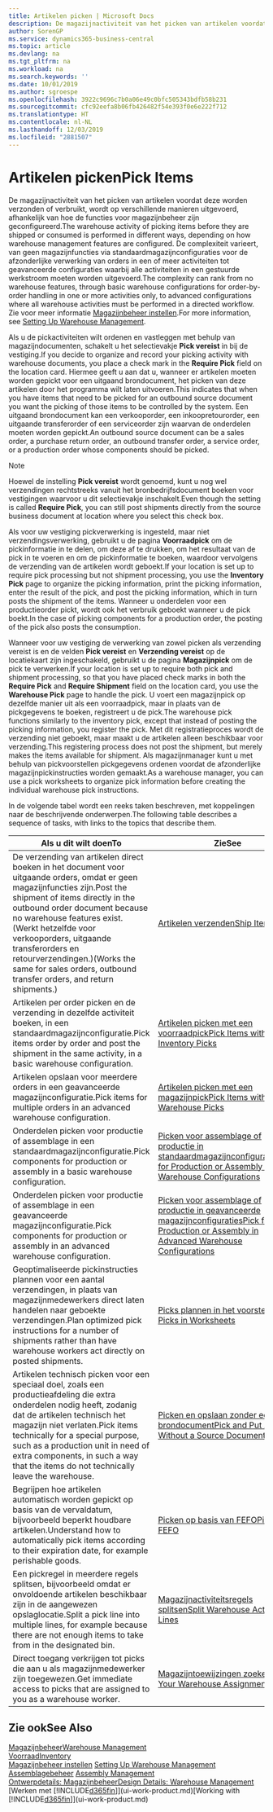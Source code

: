 ```yaml
---
title: Artikelen picken | Microsoft Docs
description: De magazijnactiviteit van het picken van artikelen voordat deze worden verzonden of verbruikt, wordt op verschillende manieren uitgevoerd, afhankelijk van hoe de functies voor magazijnbeheer zijn geconfigureerd. De complexiteit van de [instelling](../configure-warehouse-processes.md) varieert, van geen magazijnfuncties via standaardmagazijnconfiguraties voor de afzonderlijke verwerking van orders in een of meer activiteiten tot geavanceerde configuraties waarbij alle activiteiten in een gestuurde werkstroom moeten worden uitgevoerd.
author: SorenGP
ms.service: dynamics365-business-central
ms.topic: article
ms.devlang: na
ms.tgt_pltfrm: na
ms.workload: na
ms.search.keywords: ''
ms.date: 10/01/2019
ms.author: sgroespe
ms.openlocfilehash: 3922c9696c7b0a06e49c0bfc505343bdfb58b231
ms.sourcegitcommit: cfc92eefa8b06fb426482f54e393f0e6e222f712
ms.translationtype: HT
ms.contentlocale: nl-NL
ms.lasthandoff: 12/03/2019
ms.locfileid: "2881507"
---
```

# <a name="pick-items"></a><span data-ttu-id="e4738-104">Artikelen picken</span><span class="sxs-lookup"><span data-stu-id="e4738-104">Pick Items</span></span>
<span data-ttu-id="e4738-105">De magazijnactiviteit van het picken van artikelen voordat deze worden verzonden of verbruikt, wordt op verschillende manieren uitgevoerd, afhankelijk van hoe de functies voor magazijnbeheer zijn geconfigureerd.</span><span class="sxs-lookup"><span data-stu-id="e4738-105">The warehouse activity of picking items before they are shipped or consumed is performed in different ways, depending on how warehouse management features are configured.</span></span> <span data-ttu-id="e4738-106">De complexiteit varieert, van geen magazijnfuncties via standaardmagazijnconfiguraties voor de afzonderlijke verwerking van orders in een of meer activiteiten tot geavanceerde configuraties waarbij alle activiteiten in een gestuurde werkstroom moeten worden uitgevoerd.</span><span class="sxs-lookup"><span data-stu-id="e4738-106">The complexity can rank from no warehouse features, through basic warehouse configurations for order-by-order handling in one or more activities only, to advanced configurations where all warehouse activities must be performed in a directed workflow.</span></span> <span data-ttu-id="e4738-107">Zie voor meer informatie [Magazijnbeheer instellen](warehouse-setup-warehouse.md).</span><span class="sxs-lookup"><span data-stu-id="e4738-107">For more information, see [Setting Up Warehouse Management](warehouse-setup-warehouse.md).</span></span>

<span data-ttu-id="e4738-108">Als u de pickactiviteiten wilt ordenen en vastleggen met behulp van magazijndocumenten, schakelt u het selectievakje **Pick vereist** in bij de vestiging.</span><span class="sxs-lookup"><span data-stu-id="e4738-108">If you decide to organize and record your picking activity with warehouse documents, you place a check mark in the **Require Pick** field on the location card.</span></span> <span data-ttu-id="e4738-109">Hiermee geeft u aan dat u, wanneer er artikelen moeten worden gepickt voor een uitgaand brondocument, het picken van deze artikelen door het programma wilt laten uitvoeren.</span><span class="sxs-lookup"><span data-stu-id="e4738-109">This indicates that when you have items that need to be picked for an outbound source document you want the picking of those items to be controlled by the system.</span></span> <span data-ttu-id="e4738-110">Een uitgaand brondocument kan een verkooporder, een inkoopretourorder, een uitgaande transferorder of een serviceorder zijn waarvan de onderdelen moeten worden gepickt.</span><span class="sxs-lookup"><span data-stu-id="e4738-110">An outbound source document can be a sales order, a purchase return order, an outbound transfer order, a service order, or a production order whose components should be picked.</span></span>

> [!NOTE]
> <span data-ttu-id="e4738-111">Hoewel de instelling **Pick vereist** wordt genoemd, kunt u nog wel verzendingen rechtstreeks vanuit het bronbedrijfsdocument boeken voor vestigingen waarvoor u dit selectievakje inschakelt.</span><span class="sxs-lookup"><span data-stu-id="e4738-111">Even though the setting is called **Require Pick**, you can still post shipments directly from the source business document at location where you select this check box.</span></span>

<span data-ttu-id="e4738-112">Als voor uw vestiging pickverwerking is ingesteld, maar niet verzendingsverwerking, gebruikt u de pagina **Voorraadpick** om de pickinformatie in te delen, om deze af te drukken, om het resultaat van de pick in te voeren en om de pickinformatie te boeken, waardoor vervolgens de verzending van de artikelen wordt geboekt.</span><span class="sxs-lookup"><span data-stu-id="e4738-112">If your location is set up to require pick processing but not shipment processing, you use the **Inventory Pick** page to organize the picking information, print the picking information, enter the result of the pick, and post the picking information, which in turn posts the shipment of the items.</span></span> <span data-ttu-id="e4738-113">Wanneer u onderdelen voor een productieorder pickt, wordt ook het verbruik geboekt wanneer u de pick boekt.</span><span class="sxs-lookup"><span data-stu-id="e4738-113">In the case of picking components for a production order, the posting of the pick also posts the consumption.</span></span>

<span data-ttu-id="e4738-114">Wanneer voor uw vestiging de verwerking van zowel picken als verzending vereist is en de velden **Pick vereist** en **Verzending vereist** op de locatiekaart zijn ingeschakeld, gebruikt u de pagina **Magazijnpick** om de pick te verwerken.</span><span class="sxs-lookup"><span data-stu-id="e4738-114">If your location is set up to require both pick and shipment processing, so that you have placed check marks in both the **Require Pick** and **Require Shipment** field on the location card, you use the **Warehouse Pick** page to handle the pick.</span></span> <span data-ttu-id="e4738-115">U voert een magazijnpick op dezelfde manier uit als een voorraadpick, maar in plaats van de pickgegevens te boeken, registreert u de pick.</span><span class="sxs-lookup"><span data-stu-id="e4738-115">The warehouse pick functions similarly to the inventory pick, except that instead of posting the picking information, you register the pick.</span></span> <span data-ttu-id="e4738-116">Met dit registratieproces wordt de verzending niet geboekt, maar maakt u de artikelen alleen beschikbaar voor verzending.</span><span class="sxs-lookup"><span data-stu-id="e4738-116">This registering process does not post the shipment, but merely makes the items available for shipment.</span></span> <span data-ttu-id="e4738-117">Als magazijnmanager kunt u met behulp van pickvoorstellen pickgegevens ordenen voordat de afzonderlijke magazijnpickinstructies worden gemaakt.</span><span class="sxs-lookup"><span data-stu-id="e4738-117">As a warehouse manager, you can use a pick worksheets to organize pick information before creating the individual warehouse pick instructions.</span></span>

<span data-ttu-id="e4738-118">In de volgende tabel wordt een reeks taken beschreven, met koppelingen naar de beschrijvende onderwerpen.</span><span class="sxs-lookup"><span data-stu-id="e4738-118">The following table describes a sequence of tasks, with links to the topics that describe them.</span></span>   

|<span data-ttu-id="e4738-119">**Als u dit wilt doen**</span><span class="sxs-lookup"><span data-stu-id="e4738-119">**To**</span></span>|<span data-ttu-id="e4738-120">**Zie**</span><span class="sxs-lookup"><span data-stu-id="e4738-120">**See**</span></span>|
|------------|-------------|  
|<span data-ttu-id="e4738-121">De verzending van artikelen direct boeken in het document voor uitgaande orders, omdat er geen magazijnfuncties zijn.</span><span class="sxs-lookup"><span data-stu-id="e4738-121">Post the shipment of items directly in the outbound order document because no warehouse features exist.</span></span> <span data-ttu-id="e4738-122">(Werkt hetzelfde voor verkooporders, uitgaande transferorders en retourverzendingen.)</span><span class="sxs-lookup"><span data-stu-id="e4738-122">(Works the same for sales orders, outbound transfer orders, and return shipments.)</span></span>|[<span data-ttu-id="e4738-123">Artikelen verzenden</span><span class="sxs-lookup"><span data-stu-id="e4738-123">Ship Items</span></span>](warehouse-how-ship-items.md)|  
|<span data-ttu-id="e4738-124">Artikelen per order picken en de verzending in dezelfde activiteit boeken, in een standaardmagazijnconfiguratie.</span><span class="sxs-lookup"><span data-stu-id="e4738-124">Pick items order by order and post the shipment in the same activity, in a basic warehouse configuration.</span></span>|[<span data-ttu-id="e4738-125">Artikelen picken met een voorraadpick</span><span class="sxs-lookup"><span data-stu-id="e4738-125">Pick Items with Inventory Picks</span></span>](warehouse-how-to-pick-items-with-inventory-picks.md)|
|<span data-ttu-id="e4738-126">Artikelen opslaan voor meerdere orders in een geavanceerde magazijnconfiguratie.</span><span class="sxs-lookup"><span data-stu-id="e4738-126">Pick items for multiple orders in an advanced warehouse configuration.</span></span>|[<span data-ttu-id="e4738-127">Artikelen picken met een magazijnpick</span><span class="sxs-lookup"><span data-stu-id="e4738-127">Pick Items with Warehouse Picks</span></span>](warehouse-how-to-pick-items-for-warehouse-shipment.md)|  
|<span data-ttu-id="e4738-128">Onderdelen picken voor productie of assemblage in een standaardmagazijnconfiguratie.</span><span class="sxs-lookup"><span data-stu-id="e4738-128">Pick components for production or assembly in a basic warehouse configuration.</span></span>|[<span data-ttu-id="e4738-129">Picken voor assemblage of productie in standaardmagazijnconfiguraties</span><span class="sxs-lookup"><span data-stu-id="e4738-129">Pick for Production or Assembly in Basic Warehouse Configurations</span></span>](warehouse-how-to-pick-for-production.md)|
|<span data-ttu-id="e4738-130">Onderdelen picken voor productie of assemblage in een geavanceerde magazijnconfiguratie.</span><span class="sxs-lookup"><span data-stu-id="e4738-130">Pick components for production or assembly in an advanced warehouse configuration.</span></span>|[<span data-ttu-id="e4738-131">Picken voor assemblage of productie in geavanceerde magazijnconfiguraties</span><span class="sxs-lookup"><span data-stu-id="e4738-131">Pick for Production or Assembly in Advanced Warehouse Configurations</span></span>](warehouse-how-to-pick-for-internal-operations-in-advanced-warehousing.md)|  
|<span data-ttu-id="e4738-132">Geoptimaliseerde pickinstructies plannen voor een aantal verzendingen, in plaats van magazijnmedewerkers direct laten handelen naar geboekte verzendingen.</span><span class="sxs-lookup"><span data-stu-id="e4738-132">Plan optimized pick instructions for a number of shipments rather than have warehouse workers act directly on posted shipments.</span></span>|[<span data-ttu-id="e4738-133">Picks plannen in het voorstel</span><span class="sxs-lookup"><span data-stu-id="e4738-133">Plan Picks in Worksheets</span></span>](warehouse-how-to-plan-picks-in-worksheets.md)|  
|<span data-ttu-id="e4738-134">Artikelen technisch picken voor een speciaal doel, zoals een productieafdeling die extra onderdelen nodig heeft, zodanig dat de artikelen technisch het magazijn niet verlaten.</span><span class="sxs-lookup"><span data-stu-id="e4738-134">Pick items technically for a special purpose, such as a production unit in need of extra components, in such a way that the items do not technically leave the warehouse.</span></span>|[<span data-ttu-id="e4738-135">Picken en opslaan zonder een brondocument</span><span class="sxs-lookup"><span data-stu-id="e4738-135">Pick and Put Away Without a Source Document</span></span>](warehouse-how-to-create-put-aways-from-internal-put-aways.md)|
|<span data-ttu-id="e4738-136">Begrijpen hoe artikelen automatisch worden gepickt op basis van de vervaldatum, bijvoorbeeld beperkt houdbare artikelen.</span><span class="sxs-lookup"><span data-stu-id="e4738-136">Understand how to automatically pick items according to their expiration date, for example perishable goods.</span></span>|[<span data-ttu-id="e4738-137">Picken op basis van FEFO</span><span class="sxs-lookup"><span data-stu-id="e4738-137">Picking By FEFO</span></span>](warehouse-picking-by-fefo.md)|
|<span data-ttu-id="e4738-138">Een pickregel in meerdere regels splitsen, bijvoorbeeld omdat er onvoldoende artikelen beschikbaar zijn in de aangewezen opslaglocatie.</span><span class="sxs-lookup"><span data-stu-id="e4738-138">Split a pick line into multiple lines, for example because there are not enough items to take from in the designated bin.</span></span>|[<span data-ttu-id="e4738-139">Magazijnactiviteitsregels splitsen</span><span class="sxs-lookup"><span data-stu-id="e4738-139">Split Warehouse Activity Lines</span></span>](warehouse-how-to-split-warehouse-activity-lines.md)|
|<span data-ttu-id="e4738-140">Direct toegang verkrijgen tot picks die aan u als magazijnmedewerker zijn toegewezen.</span><span class="sxs-lookup"><span data-stu-id="e4738-140">Get immediate access to picks that are assigned to you as a warehouse worker.</span></span>|[<span data-ttu-id="e4738-141">Magazijntoewijzingen zoeken</span><span class="sxs-lookup"><span data-stu-id="e4738-141">Find Your Warehouse Assignments</span></span>](warehouse-how-to-find-your-warehouse-assignments.md)|  

## <a name="see-also"></a><span data-ttu-id="e4738-142">Zie ook</span><span class="sxs-lookup"><span data-stu-id="e4738-142">See Also</span></span>  
[<span data-ttu-id="e4738-143">Magazijnbeheer</span><span class="sxs-lookup"><span data-stu-id="e4738-143">Warehouse Management</span></span>](warehouse-manage-warehouse.md)  
[<span data-ttu-id="e4738-144">Voorraad</span><span class="sxs-lookup"><span data-stu-id="e4738-144">Inventory</span></span>](inventory-manage-inventory.md)  
<span data-ttu-id="e4738-145">[Magazijnbeheer instellen](warehouse-setup-warehouse.md)   </span><span class="sxs-lookup"><span data-stu-id="e4738-145">[Setting Up Warehouse Management](warehouse-setup-warehouse.md)   </span></span>  
<span data-ttu-id="e4738-146">[Assemblagebeheer](assembly-assemble-items.md)  </span><span class="sxs-lookup"><span data-stu-id="e4738-146">[Assembly Management](assembly-assemble-items.md)  </span></span>  
[<span data-ttu-id="e4738-147">Ontwerpdetails: Magazijnbeheer</span><span class="sxs-lookup"><span data-stu-id="e4738-147">Design Details: Warehouse Management</span></span>](design-details-warehouse-management.md)  
<span data-ttu-id="e4738-148">[Werken met [!INCLUDE[d365fin](includes/d365fin_md.md)]](ui-work-product.md)</span><span class="sxs-lookup"><span data-stu-id="e4738-148">[Working with [!INCLUDE[d365fin](includes/d365fin_md.md)]](ui-work-product.md)</span></span>
